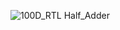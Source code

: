 ![100D_RTL Half_Adder  ](https://user-images.githubusercontent.com/103407023/232848541-193ee466-52a1-48ba-bf87-d62ea7dabdb5.png)
